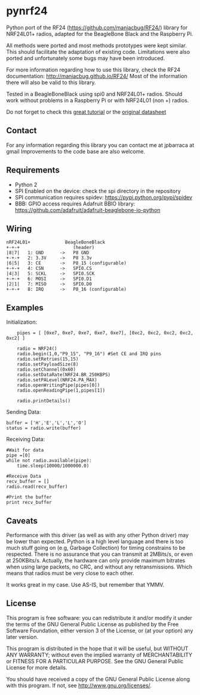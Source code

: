 pynrf24
=======

Python port of the RF24 (https://github.com/maniacbug/RF24/) library for NRF24L01+ radios, adapted for the BeagleBone Black and the Raspberry Pi.

All methods were ported and most methods prototypes were kept similar. This should facilitate the adaptation of existing code.
Limitations were also ported and unfortunately some bugs may have been introduced.

For more information regarding how to use this library, check the RF24 documentation: http://maniacbug.github.io/RF24/
Most of the information there will also be valid to this library.

Tested in a BeagleBoneBlack using spi0 and NRF24L01+ radios.
Should work without problems in a Raspberry Pi or with NRF24L01 (non +) radios.

Do not forget to check this [great tutorial](http://www.diyembedded.com/tutorials/nrf24l01_0/nrf24l01_tutorial_0.pdf)
or the [original datasheet](http://www.nordicsemi.com/eng/Products/2.4GHz-RF/nRF24L01)


Contact
-------

For any information regarding this library you can contact me at jpbarraca at gmail
Improvements to the code base are also welcome.

Requirements
------------

 * Python 2
 * SPI Enabled on the device: check the spi directory in the repository
 * SPI communication requires spidev:  https://pypi.python.org/pypi/spidev
 * BBB: GPIO access requires Adafruit BBIO library: https://github.com/adafruit/adafruit-beaglebone-io-python

Wiring
------

    nRF24L01+             BeagleBoneBlack
	+-+-+                    (header)
	|8|7|	1: GND      ->   P8 GND
	+-+-+	2: 3.3V     ->   P8 3.3v
	|6|5|	3: CE       ->   P8_15 (configurable)
	+-+-+	4: CSN      ->   SPI0.CS
	|4|3|	5: SCKL     ->   SPI0.SCK
	+-+-+	6: MOSI     ->   SPI0.D1
	|2|1|	7: MISO     ->   SPI0.D0
	+-+-+	8: IRQ      ->   P8_16 (configurable)

Examples
--------

Initialization:

		pipes = [ [0xe7, 0xe7, 0xe7, 0xe7, 0xe7], [0xc2, 0xc2, 0xc2, 0xc2, 0xc2] ]

		radio = NRF24()
		radio.begin(1,0,"P9_15", "P9_16") #Set CE and IRQ pins
		radio.setRetries(15,15)
		radio.setPayloadSize(8)
		radio.setChannel(0x60)
		radio.setDataRate(NRF24.BR_250KBPS)
		radio.setPALevel(NRF24.PA_MAX)
		radio.openWritingPipe(pipes[0])
		radio.openReadingPipe(1,pipes[1])

		radio.printDetails()


Sending Data:

    buffer = ['H','E','L','L','O']
    status = radio.write(buffer)


Receiving Data:

	#Wait for data
	pipe =[0]
	while not radio.available(pipe):
		time.sleep(10000/1000000.0)

	#Receive Data
	recv_buffer = []
    radio.read(recv_buffer)

	#Print the buffer
	print recv_buffer


Caveats
-------

Performance with this driver (as well as with any other Python driver) may be lower than expected.
Python is a high level language and there is too much stuff going on (e.g, Garbage Collection)
for timing constrains to be respected. There is no assurance that you can transmit at 2MBits/s,
or even at 250KBits/s. Actually, the hardware can only provide maximum bitrates
when using large packets, no CRC, and without any retransmissions. Which means that radios must
be very close to each other.

It works great in my case. Use AS-IS, but remember that YMMV.


License
-------

This program is free software: you can redistribute it and/or modify
it under the terms of the GNU General Public License as published by
the Free Software Foundation, either version 3 of the License, or
(at your option) any later version.

This program is distributed in the hope that it will be useful,
but WITHOUT ANY WARRANTY; without even the implied warranty of
MERCHANTABILITY or FITNESS FOR A PARTICULAR PURPOSE.  See the
GNU General Public License for more details.

You should have received a copy of the GNU General Public License
along with this program.  If not, see <http://www.gnu.org/licenses/>.

